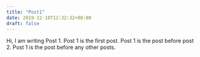 ```yaml
---
title: "Post1"
date: 2019-12-18T12:32:32+08:00
draft: false
---
```

Hi, I am writing Post 1.
Post 1 is the first post.
Post 1 is the post before post 2.
Post 1 is the post before any other posts.

